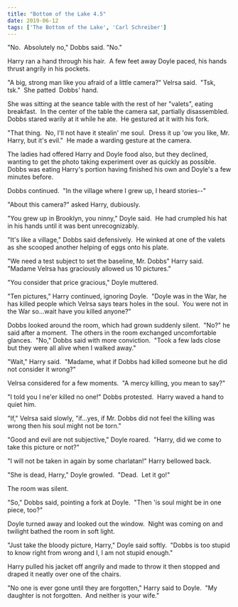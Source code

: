 ```yaml
---
title: "Bottom of the Lake 4.5"
date: 2019-06-12
tags: ['The Bottom of the Lake', 'Carl Schreiber']
---
```


"No.  Absolutely no," Dobbs said. "No."

Harry ran a hand through his hair.  A few feet away Doyle paced, his hands thrust angrily in his pockets.

"A big, strong man like you afraid of a little camera?" Velrsa said.  "Tsk, tsk."  She patted  Dobbs' hand.

She was sitting at the seance table with the rest of her "valets", eating breakfast.  In the center of the table the camera sat, partially disassembled.  Dobbs stared warily at it while he ate.  He gestured at it with his fork.

"That thing.  No, I'll not have it stealin' me soul.  Dress it up 'ow you like, Mr. Harry, but it's evil."  He made a warding gesture at the camera.

The ladies had offered Harry and Doyle food also, but they declined, wanting to get the photo taking experiment over as quickly as possible.  Dobbs was eating Harry's portion having finished his own and Doyle's a few minutes before.

Dobbs continued.  "In the village where I grew up, I heard stories--"

"About this camera?" asked Harry, dubiously.

"You grew up in Brooklyn, you ninny," Doyle said.  He had crumpled his hat in his hands until it was bent unrecognizably.

"It's like a village," Dobbs said defensively.  He winked at one of the valets as she scooped another helping of eggs onto his plate.

"We need a test subject to set the baseline, Mr. Dobbs" Harry said.  "Madame Velrsa has graciously allowed us 10 pictures."

"You consider that price gracious," Doyle muttered.

"Ten pictures," Harry continued, ignoring Doyle.  "Doyle was in the War, he has killed people which Velrsa says tears holes in the soul.  You were not in the War so...wait have you killed anyone?"

Dobbs looked around the room, which had grown suddenly silent.  "No?" he said after a moment.  The others in the room exchanged uncomfortable glances.  "No," Dobbs said with more conviction.  "Took a few lads close but they were all alive when I walked away."

"Wait," Harry said.  "Madame, what if Dobbs had killed someone but he did not consider it wrong?"

Velrsa considered for a few moments.  "A mercy killing, you mean to say?"

"I told you I ne'er killed no one!" Dobbs protested.  Harry waved a hand to quiet him.

"If," Velrsa said slowly, "if...yes, if Mr. Dobbs did not feel the killing was wrong then his soul might not be torn."

"Good and evil are not subjective," Doyle roared.  "Harry, did we come to take this picture or not?"

"I will not be taken in again by some charlatan!" Harry bellowed back.

"She is dead, Harry," Doyle growled.  "Dead.  Let it go!"

The room was silent.

"So," Dobbs said, pointing a fork at Doyle.  "Then 'is soul might be in one piece, too?"

Doyle turned away and looked out the window.  Night was coming on and twilight bathed the room in soft light.

"Just take the bloody picture, Harry," Doyle said softly.  "Dobbs is too stupid to know right from wrong and I, I am not stupid enough."

Harry pulled his jacket off angrily and made to throw it then stopped and draped it neatly over one of the chairs.

"No one is ever gone until they are forgotten," Harry said to Doyle.  "My daughter is not forgotten.  And neither is your wife."
